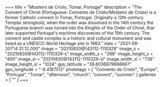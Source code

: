 +++
title = "Mosteiro de Cristo, Tomar, Portugal"
description = "The Convent of Christ (Portuguese: Convento de Cristo/Mosteiro de Cristo) is a former Catholic convent in Tomar, Portugal. Originally a 12th-century Templar stronghold, when the order was dissolved in the 14th century the Portuguese branch was turned into the Knights of the Order of Christ, that later supported Portugal's maritime discoveries of the 15th century. The convent and castle complex is a historic and cultural monument and was listed as a UNESCO World Heritage site in 1983."
date = "2021-08-30T14:31:12.000"
image = "20210830@143112-1110329"
image_s = "20210830@143112-1110329-s"
image_width_s = "288"
image_height_s = "400"
image_xl = "20210830@143112-1110329-xl"
image_width_xl = "736"
image_height_xl = "1024"
gps_latitude = "39.6036879666667"
gps_longitude = "-8.4187513"
phototags = [ "Convento de Cristo", "Europe", "Portugal", "Tomar", "afternoon", "church", "convent", "summer" ]
galleries = [ "" ]
+++
